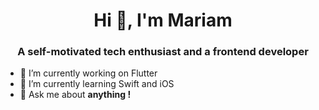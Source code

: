 <h1 align="center">Hi 👋, I'm Mariam</h1>
<h3 align="center">A self-motivated tech enthusiast and a frontend developer</h3>

- 🔭 I’m currently working on Flutter
- 🌱 I’m currently learning Swift and iOS
- 💬 Ask me about **anything !**
